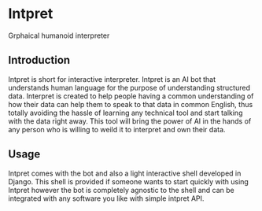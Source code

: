 # Intpret
Grphaical humanoid interpreter

## Introduction
Intpret is short for interactive interpreter. Intpret is an AI bot that 
understands human language for the purpose of understanding structured data.
Interpret is created to help people having a common understanding of how 
their data can help them to speak to that data in common English, thus
totally avoiding the hassle of learning any technical tool and start
talking with the data right away. This tool will bring the power of AI
in the hands of any person who is willing to weild it to interpret and 
own their data.

## Usage
Intpret comes with the bot and also a light interactive shell developed
in Django. This shell is provided if someone wants to start quickly with
using Intpret however the bot is completely agnostic to the shell and
can be integrated with any software you like with simple intpret API.
